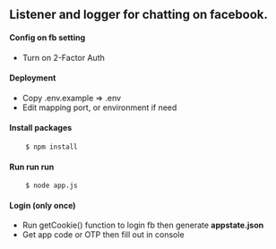## Listener and logger for chatting on facebook.

#### Config on fb setting
- Turn on 2-Factor Auth

#### Deployment
- Copy .env.example => .env
- Edit mapping port, or environment if need

#### Install packages
```
    $ npm install
```

#### Run run run
```
    $ node app.js
```

#### Login (only once)
- Run getCookie() function to login fb then generate __appstate.json__
- Get app code or OTP then fill out in console